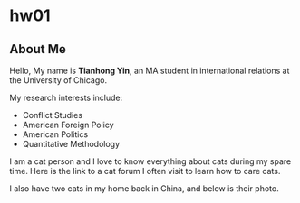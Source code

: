 # hw01

## **About Me**

Hello, My name is **Tianhong Yin**, an MA student in international relations at the University of Chicago.

My research interests include:
* Conflict Studies
* American Foreign Policy
* American Politics
* Quantitative Methodology

I am a cat person and I love to know everything about cats during my spare time. Here is the link to a cat forum I often visit to learn how to care cats.

I also have two cats in my home back in China, and below is their photo.